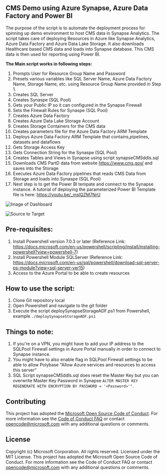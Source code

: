 ## CMS Demo using Azure Synapse, Azure Data Factory and Power BI

The purpose of the script is to automate the deployment process for spinning up demo environment to host CMS data in Synapse Analytics. The script takes care of deploying Resources in Azure like Synapse Analytics, Azure Data Factory and Azure Data Lake Storage. It also downloads Healthcare based CMS data and loads into Synapse database.  This CMS data is then used for reporting using Power BI.

**The Main script works in following steps:**
1. Prompts User for Resource Group Name and Password
2. Presets various variables like SQL Server Name, Azure Data Factory Name, Storage Name, etc. using Resource Group Name provided in Step 1.
3. Creates SQL Server
4. Creates Synaspe (SQL Pool)
5. Gets your Public IP so it can configured in the Synapse Firewall
6. Sets the Firewall Rules for Synaspe (SQL Pool)
7. Creates Azure Data Factory
8. Creates Azure Data Lake Storage Account
9. Creates Storage Containers for the CMS data
10. Creates parameters file for the Azure Data Factory ARM Template
11. Deploys Azure Data Factory ARM Template that contains,pipelines, datasets and dataflows
12. Gets Storage Access Key
13. Gets Connection String for the Synaspe (SQL Pool)
14. Creates Tables and Views in Synapse using script synapseCMSddls.sql
15. Downloads CMS PartD data from website https://www.cms.gov/ and saves into the Storage
16. Executes Azure Data Factory pipelines that reads CMS Data from Storage and loads into Synaspe (SQL Pool)
17. Next step is to get the Power BI tempate and connect to the Synapse instance. A tutorial of deploying the parameterized Power BI Template file is here: https://youtu.be/_mslQZM7NrU 

![Image of Dashboard](https://github.com/kunal333/E2ESynapseDemo/blob/master/Dashboard%20Image.png)


![Source to Target](https://github.com/kunal333/E2ESynapseDemo/blob/master/Source%20to%20Target.png)

## Pre-requisites:
1. Install Powershell version 7.0.3 or later (Reference Link: https://docs.microsoft.com/en-us/powershell/scripting/install/installing-powershell?view=powershell-7)
2. Install Powershell Module SQLServer (Reference Link: https://docs.microsoft.com/en-us/sql/powershell/download-sql-server-ps-module?view=sql-server-ver15)
3. Access to the Azure Portal to be able to create resources

## How to use the script:
1. Clone Git repository local
2. Open Powershell and navigate to the git folder
3. Execute the script deploySynapseStorageADF.ps1 from Powershell, example `./deploySynapseStorageADF.ps1`

## Things to note:
1. If you're on a VPN, you might have to add your IP address to the SQLPool Firewall settings in Azure Portal manually in order to connect to Synapse instance.
2. You might have to also enable flag in SQLPool Firewall settings to be able to allow Polybase "Allow Azure services and resources to access this server"
3. SQL Script synapseCMSddls.sql does reset the Master Key but you can overwrite Master Key Password in Synapse `ALTER MASTER KEY REGENERATE WITH ENCRYPTION BY PASSWORD = '<Password>'"`.

## Contributing
This project has adopted the [Microsoft Open Source Code of Conduct](https://opensource.microsoft.com/codeofconduct/).
For more information see the [Code of Conduct FAQ](https://opensource.microsoft.com/codeofconduct/faq/) or
contact [opencode@microsoft.com](mailto:opencode@microsoft.com)
with any additional questions or comments.

## License
Copyright (c) Microsoft Corporation. All rights reserved. Licensed under the MIT License. This project has adopted the Microsoft Open Source Code of Conduct. For more information see the Code of Conduct FAQ or contact opencode@microsoft.com with any additional questions or comments.
